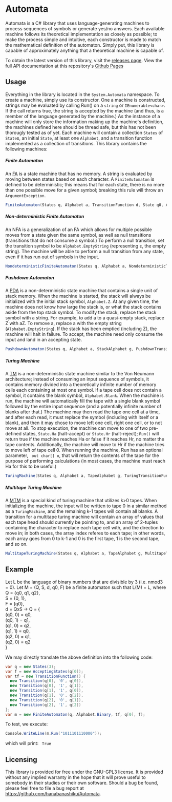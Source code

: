 # Automata
Automata is a C# library that uses language-generating machines to process sequences of symbols or generate yes/no answers. Each available machine follows its theoretical implementation as closely as possible; to make the process simple and intuitive, each constructor is made to match the mathematical definition of the automaton. Simply put, this library is capable of approximately anything that a theoretical machine is capable of.

To obtain the latest version of this library, visit the [releases page](https://github.com/hanabanashiku/Automata/releases).
View the full API documentation at this repository's [Github Pages](https://hanabanashiku.github.io/Automata/)

## Usage
Everything in the library is located in the `System.Automata` namespace. To create a machine, simply use its constructor. One a machine is constructed, strings may be evaluated by calling Run() on a `string` or `IEnumerable<char>`. If the call returns true, the string is accepted by the machine (and thus, is a member of the language generated by the machine.) As the instance of a machine will only store the information making up the machine's definition, the machines defined here should be thread safe, but this has not been thorougly tested as of yet. Each machine will contain a collection `States` of `State`s, an initial `State`, at least one `Alphabet`, and a transition function implemented as a collection of transitions.
This library contains the following machines:

##### Finite Automaton
An [FA](https://en.wikipedia.org/wiki/Finite-state_machine) is a state machine that has no memory. A string is evaluated by moving between states based on each character. A `FiniteAutomaton` is defined to be deterministic; this means that for each state, there is no more than one possible move for a given symbol; breaking this rule will throw an `ArgumentException`.

```C#
FiniteAutomaton(States q, Alphabet a, TransitionFunction d, State q0, AcceptingStates f)
```

##### Non-deterministic Finite Automaton
An NFA is a generalization of an FA which allows for multiple possible moves from a state given the same symbol, as well as null transitions (transitions that do not consume a symbol.) To perform a null transition, set the transition symbol to be `Alphabet.EmptyString` (representing ε, the empty string). The machine will be able to perform a null transition from any state, even if it has run out of symbols in the input.

``` C#
NondeterministicFiniteAutomaton(States q, Alphabet a, NondeterministicTransitionFunction d, State q0, AcceptingStates f)
```

##### Pushdown Automaton
A [PDA](https://en.wikipedia.org/wiki/Pushdown_automaton) is a non-deterministic state machine that contains a single unit of stack memory. When the machine is started, the stack will always be initialized with the initial stack symbol, `Alphabet.Z`. At any given time, the machine does not know how large the stack is, or what the stack contains aside from the top stack symbol. To modify the stack, replace the stack symbol with a string. For example, to add a to a quasi-empty stack, replace Z with aZ. To remove a, replace a with the empty string (`Alphabet.EmptyString`). If the stack has been emptied (including Z), the machine will halt in failure. To accept, the machine need only consume the input and land in an accepting state.

``` C#
PushdownAutomaton(States q, Alphabet a, StackAlphabet g, PushdownTransitionFunction d, State q0, AcceptingStates f)
```

##### Turing Machine
A [TM](https://en.wikipedia.org/wiki/Turing_machine) is a non-deterministic state machine similar to the Von Neumann architecture; instead of consuming an input sequence of symbols, it contains memory divided into a theoretically infinite number of memory cells each containing at most one symbol. If a tape cell does not contain a symbol, it contains the blank symbol, `Alphabet.Blank`. When the machine is run, the machine will automatically fill the tape with a single blank symbol followed by the entire input sequence (and a potentially infinite number of blanks after that.) The machine may then read the tape one cell at a time, and after each read, it must replace the symbol (including with itself or a blank), and then it may chose to move left one cell, right one cell, or to not move at all. To stop execution, the machine can move to one of two pre-defined states, `State.Ha` (halt-accept) or `State.Hr` (halt-reject); `Run()` will return true if the machine reaches Ha or false if it reaches Hr, no matter the tape contents. Additionally, the machine will move to Hr if the machine tries to move left of tape cell 0. When running the machine, Run has an optional parameter, ` out char[] o`, that will return the contents of the tape for the purpose of performing calculations (in most cases, the machine must reach Ha for this to be useful.)

``` C#
TuringMachine(States q, Alphabet a, TapeAlphabet g, TuringTransitionFunction tf, State q0)
```

##### Multitape Turing Machine
A [MTM](https://en.wikipedia.org/wiki/Multitape_Turing_machine) is a special kind of turing machine that utilizes k>0 tapes. When initializing the machine, the input will be written to tape 0 in a similar method as a `TuringMachine`, and the remaining k-1 tapes will contain all blanks. A transition for a multitape turing machine will contain an array of values that each tape head should currently be pointing to, and an array of 2-tuples containing the character to replace each tape cell with, and the direction to move in; in both cases, the array index referes to each tape; in other words, each array goes from 0 to k-1 and 0 is the first tape, 1 is the second tape, and so on.

``` C#
MultitapeTuringMachine(States q, Alphabet a, TapeAlphabet g, MultitapeTuringTransitionFunction tf, State q0, int k = 1)
```

## Example
Let L be the language of binary numbers that are divisible by 3 (i.e. nmod3 = 0).
Let M = (Q, S, d, q0, F) be a finite automaton such that L(M) = L, where <br/>
Q = {q0, q1, q2}, <br/>
S = {0, 1}, <br/>
F = {q0}, <br/>
d = QxS -> Q = { <br/>
(q0, 0) = q0, <br/>
  (q0, 1) = q1, <br/>
  (q1, 0) = q2, <br/>
  (q1, 1) = q0, <br/>
  (q2, 0) = q1, <br/>
  (q2, 0) = q2 <br/>
 }
 
We may directly translate the above definition into the following code:
``` C#
var q = new States(3);
var f = new AcceptingStates(q[0]);
var tf = new TransitionFunction() {
  new Transition(q[0], '0', q[0]),
  new Transition(q[0], '1', q[1]),
  new Transition(q[1], '1', q[0]),
  new Transition(q[1], '0', q[2]),
  new Transition(q[2], '0', q[1]),
  new Transition(q[2], '1', q[2])
};
var m = new FiniteAutomaton(q, Alphabet.Binary, tf, q[0], f);
 ```
 To test, we execute:
 ``` C#
 Console.WriteLine(m.Run("1011101110000"));
 ```
 which will print:
 ` True`
 
 ## Licensing
 This library is provided for free under the GNU-GPL3 license. It is provided without any implied warranty in the hope that it will prove useful to somebody in their studies or their own software. Should a bug be found, please feel free to file a bug report at https://github.com/hanabanashiku/Automata.
